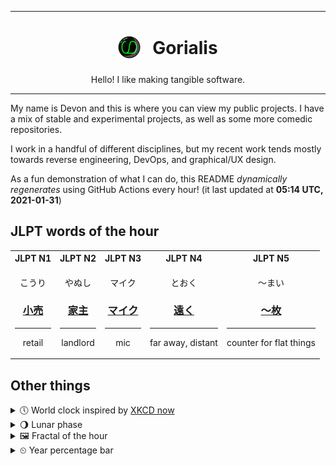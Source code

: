 ***

<h1 align="center">
<sub>
    <img src="readme/resources/avatar.png" height="36">
</sub>
&nbsp;
Gorialis
</h1>
<p align="center">
Hello! I like making tangible software.
</p>

***

My name is Devon and this is where you can view my public projects. I have a mix of stable and experimental projects, as well as some more comedic repositories.

I work in a handful of different disciplines, but my recent work tends mostly towards reverse engineering, DevOps, and graphical/UX design.

As a fun demonstration of what I can do, this README *dynamically regenerates* using GitHub Actions every hour! (it last updated at **05:14 UTC, 2021-01-31**)

<h2>JLPT words of the hour</h2>
<table>
    <tr>
        <th>JLPT N1</th>
        <th>JLPT N2</th>
        <th>JLPT N3</th>
        <th>JLPT N4</th>
        <th>JLPT N5</th>
    </tr>
    <tr>
        <td>
            <p align="center">こうり</p>
            <h3 align="center"><b><a href="https://jisho.org/search/%E5%B0%8F%E5%A3%B2">小売</a></b></h3>
            <hr>
            <p align="center">retail</p>
        </td>
        <td>
            <p align="center">やぬし</p>
            <h3 align="center"><b><a href="https://jisho.org/search/%E5%AE%B6%E4%B8%BB">家主</a></b></h3>
            <hr>
            <p align="center">landlord</p>
        </td>
        <td>
            <p align="center">マイク</p>
            <h3 align="center"><b><a href="https://jisho.org/search/%E3%83%9E%E3%82%A4%E3%82%AF">マイク</a></b></h3>
            <hr>
            <p align="center">mic</p>
        </td>
        <td>
            <p align="center">とおく</p>
            <h3 align="center"><b><a href="https://jisho.org/search/%E9%81%A0%E3%81%8F">遠く</a></b></h3>
            <hr>
            <p align="center">far away,<wbr> distant</p>
        </td>
        <td>
            <p align="center">～まい</p>
            <h3 align="center"><b><a href="https://jisho.org/search/%EF%BD%9E%E6%9E%9A">～枚</a></b></h3>
            <hr>
            <p align="center">counter for flat things</p>
        </td>
    </tr>
</table>

<h2>Other things</h2>
<details>
<summary>🕔  World clock inspired by <a href="https://xkcd.com/now">XKCD now</a></summary>

> <img src="generated/now.png" width="512">

</details>
<details>
<summary>🌖 Lunar phase</summary>

The moon is approximately 63.03% through its phase (Waning Gibbous).

</details>
<details>
<summary>&#x1f5bc; Fractal of the hour</summary>

> <img src="generated/fractal.png" width="512">

</details>
<details>
<summary>&#x23f2; Year percentage bar</summary>
<pre><code>2021 [█▁▁▁▁▁▁▁▁▁▁▁▁▁▁▁▁▁▁▁] 8.28%</code></pre>
</details>
